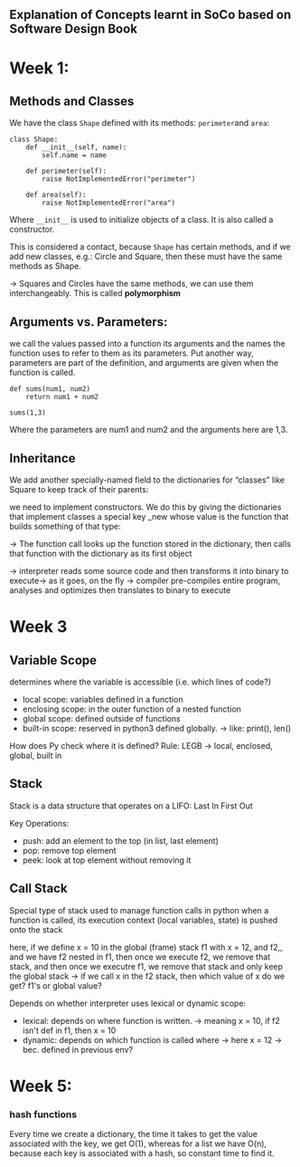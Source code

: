 ## Explanation of Concepts learnt in SoCo based on Software Design Book

# Week 1:

## Methods and Classes
We have the class `Shape` defined with its methods: `perimeter`and `area`:

```python3
class Shape:
    def __init__(self, name):
        self.name = name

    def perimeter(self):
        raise NotImplementedError("perimeter")

    def area(self):
        raise NotImplementedError("area")
```
Where `__init__` is used to initialize objects of a class. It is also called a constructor.

This is considered a contact, because `Shape` has certain methods, and if we add new classes, e.g.: Circle and Square, then these must have the same methods as Shape.

-> Squares and Circles have the same methods, we can use them interchangeably. This is called **polymorphism**

## Arguments vs. Parameters:
we call the values passed into a function its arguments and the names the function uses to refer to them as its parameters. Put another way, parameters are part of the definition, and arguments are given when the function is called.

```python3
def sums(num1, num2)
    return num1 + num2

sums(1,3)
```
Where the parameters are num1 and num2 and the arguments here are 1,3.

## Inheritance

We add another specially-named field to the dictionaries for “classes” like Square to keep track of their parents:

we need to implement constructors. We do this by giving the dictionaries that implement classes a special key _new whose value is the function that builds something of that type:

-> The function call looks up the function stored in the dictionary, then calls that function with the dictionary as its first object

-> interpreter reads some source code and then transforms it into binary to execute-> as it goes, on the fly
-> compiler pre-compiles entire program, analyses and optimizes then translates to binary to execute

# Week 3
## Variable Scope
determines where the variable is accessible (i.e. which lines of code?)

- local scope: variables defined in a function
- enclosing scope: in the outer function of a nested function 
- global scope: defined outside of functions
- built-in scope: reserved in python3 defined globally.  -> like: print(), len()

How does Py check where it is defined?
Rule: LEGB -> local, enclosed, global, built in


## Stack 
Stack is a data structure that operates on a LIFO: Last In First Out 

Key Operations:
- push: add an element to the top (in list, last element)
- pop: remove top element
- peek: look at top element without removing it 

## Call Stack
Special type of stack used to manage function calls in python
when a function is called, its execution context (local variables, state) is pushed onto the stack

here, if we define x = 10 in the global (frame) stack f1 with x = 12, and f2,, and we have f2 nested in f1, then once we execute f2, we remove that stack, and then once we executre f1, we remove that stack and only keep the global stack
-> if we call x in the f2 stack, then which value of x do we get? f1's or global value?

Depends on whether interpreter uses lexical or dynamic scope:
- lexical: depends on where function is written. -> meaning x = 10, if f2 isn't def in f1, then x = 10
- dynamic: depends on which function is called where -> here x = 12 -> bec. defined in previous env?


# Week 5:
### hash functions
Every time we create a dictionary, the time it takes to get the value associated with the key, we get O(1), whereas for a list we have O(n), because each key is associated with a hash, so constant time to find it.